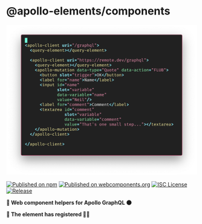 # @apollo-elements/components

<div align="center">
  <img src="./components-snippet.png" alt="code snippet"/>
</div>

[![Published on npm](https://img.shields.io/npm/v/@apollo-elements/components.svg)](https://www.npmjs.com/package/@apollo-elements/components)
[![Published on webcomponents.org](https://img.shields.io/badge/webcomponents.org-published-blue.svg)](https://www.webcomponents.org/element/@apollo-elements/components)
[![ISC License](https://img.shields.io/npm/l/@apollo-elements/components)](https://github.com/apollo-elements/apollo-elements/blob/main/LICENCE.md)
[![Release](https://github.com/apollo-elements/apollo-elements/workflows/Release/badge.svg)](https://github.com/apollo-elements/apollo-elements/actions)

<strong>🚀 Web component helpers for Apollo GraphQL 🌑</strong>

<strong>🦅 The element has registered 👨‍🚀</strong>
